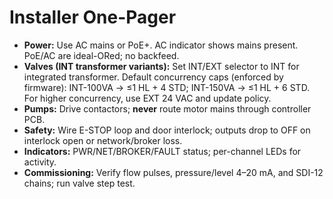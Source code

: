 # Installer One-Pager

- **Power:** Use AC mains or PoE+. AC indicator shows mains present. PoE/AC are ideal-ORed; no backfeed.
- **Valves (INT transformer variants):** Set INT/EXT selector to INT for integrated transformer. Default concurrency caps (enforced by firmware): INT-100VA → ≤1 HL + 4 STD; INT-150VA → ≤1 HL + 6 STD. For higher concurrency, use EXT 24 VAC and update policy.
- **Pumps:** Drive contactors; **never** route motor mains through controller PCB.
- **Safety:** Wire E-STOP loop and door interlock; outputs drop to OFF on interlock open or network/broker loss.
- **Indicators:** PWR/NET/BROKER/FAULT status; per-channel LEDs for activity.
- **Commissioning:** Verify flow pulses, pressure/level 4–20 mA, and SDI-12 chains; run valve step test.

